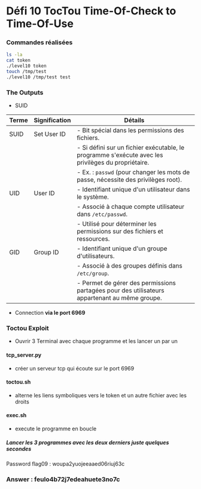 # Défi 10 TocTou **Time-Of-Check to Time-Of-Use**

### Commandes réalisées
```bash
ls -la
cat token
./level10 token
touch /tmp/test
./level10 /tmp/test test
```
### The Outputs
* SUID 

| Terme  | Signification                         | Détails                                                                                              |
|--------|---------------------------------------|------------------------------------------------------------------------------------------------------|
| SUID   | Set User ID                           | - Bit spécial dans les permissions des fichiers.                                                    |
|        |                                       | - Si défini sur un fichier exécutable, le programme s'exécute avec les privilèges du propriétaire.   |
|        |                                       | - Ex. : `passwd` (pour changer les mots de passe, nécessite des privilèges root).                   |
| UID    | User ID                               | - Identifiant unique d'un utilisateur dans le système.                                              |
|        |                                       | - Associé à chaque compte utilisateur dans `/etc/passwd`.                                           |
|        |                                       | - Utilisé pour déterminer les permissions sur des fichiers et ressources.                           |
| GID    | Group ID                              | - Identifiant unique d'un groupe d'utilisateurs.                                                    |
|        |                                       | - Associé à des groupes définis dans `/etc/group`.                                                  |
|        |                                       | - Permet de gérer des permissions partagées pour des utilisateurs appartenant au même groupe.       |

* Connection **via le port 6969**

###  Toctou Exploit
* Ouvrir 3 Terminal avec chaque programme et les lancer un par un
#### tcp_server.py
* créer un serveur tcp qui écoute sur le port 6969
#### toctou.sh 
* alterne les liens symboliques vers le token et un autre fichier avec les droits
#### exec.sh 
* execute le programme en boucle

##### Lancer les 3 programmes avec les deux derniers juste quelques secondes

Password flag09 : woupa2yuojeeaaed06riuj63c
### Answer : feulo4b72j7edeahuete3no7c
